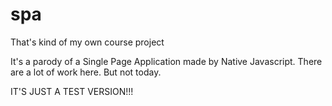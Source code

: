 # spa
That's kind of my own course project

It's a parody of a Single Page Application made by Native Javascript. There are a lot of work here. But not today.

IT'S JUST A TEST VERSION!!!
